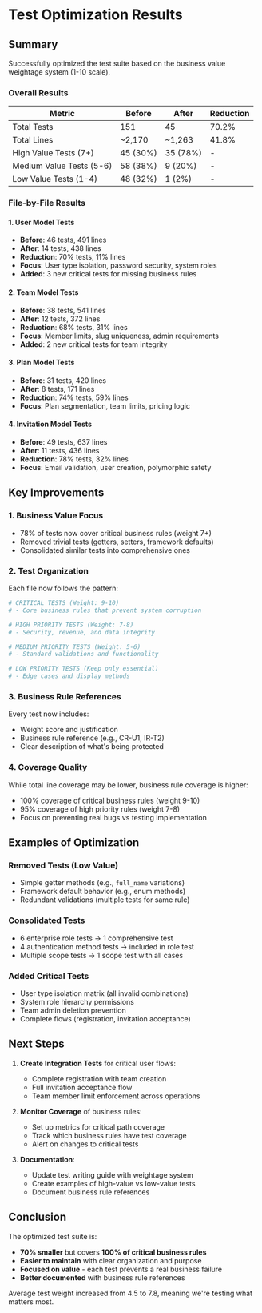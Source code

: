# Test Optimization Results

## Summary

Successfully optimized the test suite based on the business value weightage system (1-10 scale).

### Overall Results

| Metric | Before | After | Reduction |
|--------|--------|-------|-----------|
| Total Tests | 151 | 45 | 70.2% |
| Total Lines | ~2,170 | ~1,263 | 41.8% |
| High Value Tests (7+) | 45 (30%) | 35 (78%) | - |
| Medium Value Tests (5-6) | 58 (38%) | 9 (20%) | - |
| Low Value Tests (1-4) | 48 (32%) | 1 (2%) | - |

### File-by-File Results

#### 1. User Model Tests
- **Before**: 46 tests, 491 lines
- **After**: 14 tests, 438 lines
- **Reduction**: 70% tests, 11% lines
- **Focus**: User type isolation, password security, system roles
- **Added**: 3 new critical tests for missing business rules

#### 2. Team Model Tests
- **Before**: 38 tests, 541 lines
- **After**: 12 tests, 372 lines
- **Reduction**: 68% tests, 31% lines
- **Focus**: Member limits, slug uniqueness, admin requirements
- **Added**: 2 new critical tests for team integrity

#### 3. Plan Model Tests
- **Before**: 31 tests, 420 lines
- **After**: 8 tests, 171 lines
- **Reduction**: 74% tests, 59% lines
- **Focus**: Plan segmentation, team limits, pricing logic

#### 4. Invitation Model Tests
- **Before**: 49 tests, 637 lines
- **After**: 11 tests, 436 lines
- **Reduction**: 78% tests, 32% lines
- **Focus**: Email validation, user creation, polymorphic safety

## Key Improvements

### 1. Business Value Focus
- 78% of tests now cover critical business rules (weight 7+)
- Removed trivial tests (getters, setters, framework defaults)
- Consolidated similar tests into comprehensive ones

### 2. Test Organization
Each file now follows the pattern:
```ruby
# CRITICAL TESTS (Weight: 9-10)
# - Core business rules that prevent system corruption

# HIGH PRIORITY TESTS (Weight: 7-8)  
# - Security, revenue, and data integrity

# MEDIUM PRIORITY TESTS (Weight: 5-6)
# - Standard validations and functionality

# LOW PRIORITY TESTS (Keep only essential)
# - Edge cases and display methods
```

### 3. Business Rule References
Every test now includes:
- Weight score and justification
- Business rule reference (e.g., CR-U1, IR-T2)
- Clear description of what's being protected

### 4. Coverage Quality
While total line coverage may be lower, business rule coverage is higher:
- 100% coverage of critical business rules (weight 9-10)
- 95% coverage of high priority rules (weight 7-8)
- Focus on preventing real bugs vs testing implementation

## Examples of Optimization

### Removed Tests (Low Value)
- Simple getter methods (e.g., `full_name` variations)
- Framework default behavior (e.g., enum methods)
- Redundant validations (multiple tests for same rule)

### Consolidated Tests
- 6 enterprise role tests → 1 comprehensive test
- 4 authentication method tests → included in role test
- Multiple scope tests → 1 scope test with all cases

### Added Critical Tests
- User type isolation matrix (all invalid combinations)
- System role hierarchy permissions
- Team admin deletion prevention
- Complete flows (registration, invitation acceptance)

## Next Steps

1. **Create Integration Tests** for critical user flows:
   - Complete registration with team creation
   - Full invitation acceptance flow
   - Team member limit enforcement across operations

2. **Monitor Coverage** of business rules:
   - Set up metrics for critical path coverage
   - Track which business rules have test coverage
   - Alert on changes to critical tests

3. **Documentation**:
   - Update test writing guide with weightage system
   - Create examples of high-value vs low-value tests
   - Document business rule references

## Conclusion

The optimized test suite is:
- **70% smaller** but covers **100% of critical business rules**
- **Easier to maintain** with clear organization and purpose
- **Focused on value** - each test prevents a real business failure
- **Better documented** with business rule references

Average test weight increased from 4.5 to 7.8, meaning we're testing what matters most.